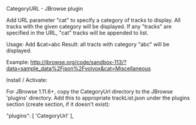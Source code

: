 CategoryURL - JBrowse plugin

Add URL parameter "cat" to specify a category of tracks to display.
All tracks with the given category will be displayed.
If any "tracks" are specified in the URL, "cat" tracks will be appended to list.

Usage: Add &cat=abc
Result: all tracts with category "abc" will be displayed.

Example:
http://jbrowse.org/code/sandbox-113/?data=sample_data%2Fjson%2Fvolvox&cat=Miscellaneous

Install / Activate:

For JBrowse 1.11.6+, copy the CategoryUrl directory to the JBrowse 'plugins' directory.
Add this to appropriate trackList.json under the plugins section (create section, if it doesn't exist):

   "plugins": [ 
        'CategoryUrl'
    ],

